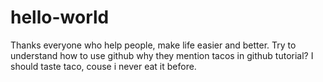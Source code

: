 # hello-world
Thanks everyone who help people, make life easier and better.
Try to understand how to use github
why they mention tacos in github tutorial?
I should taste taco, couse i never eat it before.
